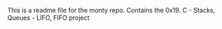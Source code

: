 This is a readme file for the monty repo. Contains the 0x19. C - Stacks, Queues - LIFO, FIFO project
